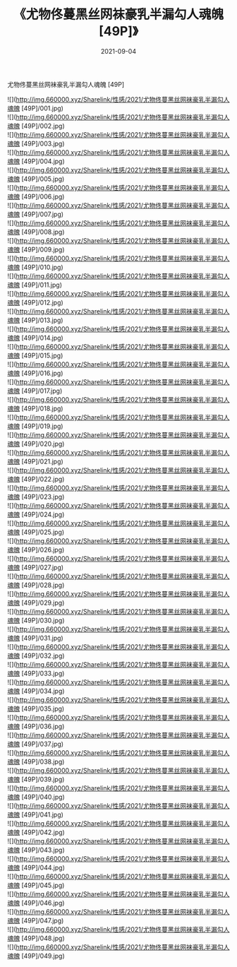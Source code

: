 ﻿---
layout: post
title:  《尤物佟蔓黑丝网袜豪乳半漏勾人魂魄 [49P]》
date:   2021-09-04
img: http://img.660000.xyz/Sharelink/性感/2021/尤物佟蔓黑丝网袜豪乳半漏勾人魂魄 [49P]/000.jpg
categories: [美女, 清纯, 唯美]
---

尤物佟蔓黑丝网袜豪乳半漏勾人魂魄 [49P]

  ![](http://img.660000.xyz/Sharelink/性感/2021/尤物佟蔓黑丝网袜豪乳半漏勾人魂魄 [49P]/001.jpg) <br> ![](http://img.660000.xyz/Sharelink/性感/2021/尤物佟蔓黑丝网袜豪乳半漏勾人魂魄 [49P]/002.jpg) <br> ![](http://img.660000.xyz/Sharelink/性感/2021/尤物佟蔓黑丝网袜豪乳半漏勾人魂魄 [49P]/003.jpg) <br> ![](http://img.660000.xyz/Sharelink/性感/2021/尤物佟蔓黑丝网袜豪乳半漏勾人魂魄 [49P]/004.jpg) <br> ![](http://img.660000.xyz/Sharelink/性感/2021/尤物佟蔓黑丝网袜豪乳半漏勾人魂魄 [49P]/005.jpg) <br> ![](http://img.660000.xyz/Sharelink/性感/2021/尤物佟蔓黑丝网袜豪乳半漏勾人魂魄 [49P]/006.jpg) <br> ![](http://img.660000.xyz/Sharelink/性感/2021/尤物佟蔓黑丝网袜豪乳半漏勾人魂魄 [49P]/007.jpg) <br> ![](http://img.660000.xyz/Sharelink/性感/2021/尤物佟蔓黑丝网袜豪乳半漏勾人魂魄 [49P]/008.jpg) <br> ![](http://img.660000.xyz/Sharelink/性感/2021/尤物佟蔓黑丝网袜豪乳半漏勾人魂魄 [49P]/009.jpg) <br> ![](http://img.660000.xyz/Sharelink/性感/2021/尤物佟蔓黑丝网袜豪乳半漏勾人魂魄 [49P]/010.jpg) <br> ![](http://img.660000.xyz/Sharelink/性感/2021/尤物佟蔓黑丝网袜豪乳半漏勾人魂魄 [49P]/011.jpg) <br> ![](http://img.660000.xyz/Sharelink/性感/2021/尤物佟蔓黑丝网袜豪乳半漏勾人魂魄 [49P]/012.jpg) <br> ![](http://img.660000.xyz/Sharelink/性感/2021/尤物佟蔓黑丝网袜豪乳半漏勾人魂魄 [49P]/013.jpg) <br> ![](http://img.660000.xyz/Sharelink/性感/2021/尤物佟蔓黑丝网袜豪乳半漏勾人魂魄 [49P]/014.jpg) <br> ![](http://img.660000.xyz/Sharelink/性感/2021/尤物佟蔓黑丝网袜豪乳半漏勾人魂魄 [49P]/015.jpg) <br> ![](http://img.660000.xyz/Sharelink/性感/2021/尤物佟蔓黑丝网袜豪乳半漏勾人魂魄 [49P]/016.jpg) <br> ![](http://img.660000.xyz/Sharelink/性感/2021/尤物佟蔓黑丝网袜豪乳半漏勾人魂魄 [49P]/017.jpg) <br> ![](http://img.660000.xyz/Sharelink/性感/2021/尤物佟蔓黑丝网袜豪乳半漏勾人魂魄 [49P]/018.jpg) <br> ![](http://img.660000.xyz/Sharelink/性感/2021/尤物佟蔓黑丝网袜豪乳半漏勾人魂魄 [49P]/019.jpg) <br> ![](http://img.660000.xyz/Sharelink/性感/2021/尤物佟蔓黑丝网袜豪乳半漏勾人魂魄 [49P]/020.jpg) <br> ![](http://img.660000.xyz/Sharelink/性感/2021/尤物佟蔓黑丝网袜豪乳半漏勾人魂魄 [49P]/021.jpg) <br> ![](http://img.660000.xyz/Sharelink/性感/2021/尤物佟蔓黑丝网袜豪乳半漏勾人魂魄 [49P]/022.jpg) <br> ![](http://img.660000.xyz/Sharelink/性感/2021/尤物佟蔓黑丝网袜豪乳半漏勾人魂魄 [49P]/023.jpg) <br> ![](http://img.660000.xyz/Sharelink/性感/2021/尤物佟蔓黑丝网袜豪乳半漏勾人魂魄 [49P]/024.jpg) <br> ![](http://img.660000.xyz/Sharelink/性感/2021/尤物佟蔓黑丝网袜豪乳半漏勾人魂魄 [49P]/025.jpg) <br> ![](http://img.660000.xyz/Sharelink/性感/2021/尤物佟蔓黑丝网袜豪乳半漏勾人魂魄 [49P]/026.jpg) <br> ![](http://img.660000.xyz/Sharelink/性感/2021/尤物佟蔓黑丝网袜豪乳半漏勾人魂魄 [49P]/027.jpg) <br> ![](http://img.660000.xyz/Sharelink/性感/2021/尤物佟蔓黑丝网袜豪乳半漏勾人魂魄 [49P]/028.jpg) <br> ![](http://img.660000.xyz/Sharelink/性感/2021/尤物佟蔓黑丝网袜豪乳半漏勾人魂魄 [49P]/029.jpg) <br> ![](http://img.660000.xyz/Sharelink/性感/2021/尤物佟蔓黑丝网袜豪乳半漏勾人魂魄 [49P]/030.jpg) <br> ![](http://img.660000.xyz/Sharelink/性感/2021/尤物佟蔓黑丝网袜豪乳半漏勾人魂魄 [49P]/031.jpg) <br> ![](http://img.660000.xyz/Sharelink/性感/2021/尤物佟蔓黑丝网袜豪乳半漏勾人魂魄 [49P]/032.jpg) <br> ![](http://img.660000.xyz/Sharelink/性感/2021/尤物佟蔓黑丝网袜豪乳半漏勾人魂魄 [49P]/033.jpg) <br> ![](http://img.660000.xyz/Sharelink/性感/2021/尤物佟蔓黑丝网袜豪乳半漏勾人魂魄 [49P]/034.jpg) <br> ![](http://img.660000.xyz/Sharelink/性感/2021/尤物佟蔓黑丝网袜豪乳半漏勾人魂魄 [49P]/035.jpg) <br> ![](http://img.660000.xyz/Sharelink/性感/2021/尤物佟蔓黑丝网袜豪乳半漏勾人魂魄 [49P]/036.jpg) <br> ![](http://img.660000.xyz/Sharelink/性感/2021/尤物佟蔓黑丝网袜豪乳半漏勾人魂魄 [49P]/037.jpg) <br> ![](http://img.660000.xyz/Sharelink/性感/2021/尤物佟蔓黑丝网袜豪乳半漏勾人魂魄 [49P]/038.jpg) <br> ![](http://img.660000.xyz/Sharelink/性感/2021/尤物佟蔓黑丝网袜豪乳半漏勾人魂魄 [49P]/039.jpg) <br> ![](http://img.660000.xyz/Sharelink/性感/2021/尤物佟蔓黑丝网袜豪乳半漏勾人魂魄 [49P]/040.jpg) <br> ![](http://img.660000.xyz/Sharelink/性感/2021/尤物佟蔓黑丝网袜豪乳半漏勾人魂魄 [49P]/041.jpg) <br> ![](http://img.660000.xyz/Sharelink/性感/2021/尤物佟蔓黑丝网袜豪乳半漏勾人魂魄 [49P]/042.jpg) <br> ![](http://img.660000.xyz/Sharelink/性感/2021/尤物佟蔓黑丝网袜豪乳半漏勾人魂魄 [49P]/043.jpg) <br> ![](http://img.660000.xyz/Sharelink/性感/2021/尤物佟蔓黑丝网袜豪乳半漏勾人魂魄 [49P]/044.jpg) <br> ![](http://img.660000.xyz/Sharelink/性感/2021/尤物佟蔓黑丝网袜豪乳半漏勾人魂魄 [49P]/045.jpg) <br> ![](http://img.660000.xyz/Sharelink/性感/2021/尤物佟蔓黑丝网袜豪乳半漏勾人魂魄 [49P]/046.jpg) <br> ![](http://img.660000.xyz/Sharelink/性感/2021/尤物佟蔓黑丝网袜豪乳半漏勾人魂魄 [49P]/047.jpg) <br> ![](http://img.660000.xyz/Sharelink/性感/2021/尤物佟蔓黑丝网袜豪乳半漏勾人魂魄 [49P]/048.jpg) <br> ![](http://img.660000.xyz/Sharelink/性感/2021/尤物佟蔓黑丝网袜豪乳半漏勾人魂魄 [49P]/049.jpg) <br>